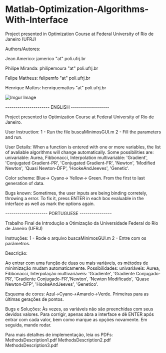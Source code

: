 # Matlab-Optimization-Algorithms-With-Interface
Project presented in Optimization Course at Federal University of Rio de Janeiro (UFRJ) 

Authors/Autores:

Jean Americo:  jamerico "at" poli.ufrj.br

Philipe Miranda:  philipemoura "at" poli.ufrj.br

Felipe Matheus:  felipemfo "at" poli.ufrj.br

Henrique Mattos: henriquemattos "at" poli.ufrj.br

![Imgur Image](https://imgur.com/Car1DQT.png)


---------------------- ENGLISH -------------------

Project presented to Optimization Course at Federal University of Rio de Janeiro.


User Instruction:
1 - Run the file buscaMinimosGUI.m
2 - Fill the parameters and run.

User Details:
When a function is entered with one or more variables, the list of avaliable algorithms will change automatically.
Some possibilities are:
univariable: Aurea, Fibbonacci, Interpolation
multivariable: 'Gradient', 'Conjugated Gradient-PR', 'Conjugated Gradient-FR', 'Newton', 'Modified Newton', 'Quasi Newton-DFP', 'HookeAndJeeves', 'Genetic'.


Color scheme:
Blue-> Cyano-> Yellow-> Green. From the first to last generation of data.

Bugs known:
Sometimes, the user inputs are being binding corretely, throwing a error. To fix it, press ENTER in each box evaluable in the interface as well as mark the options again.

--------------------- PORTUGUESE ----------------

Trabalho Final de Introdução a Otimização da Universidade Federal do Rio de Janeiro (UFRJ)

Instruções:
1 - Rode o arquivo buscaMinimosGUI.m
2 - Entre com os parâmetros.

Descrição:

Ao entrar com uma função de duas ou mais variáveis,
os métodos de minimização mudam automaticamente.
Possibilidades:
univariáveis: Aurea, Fibbonacci, Interpolação
multivariáveis: 'Gradiente', 'Gradiente Conjugado-PR', 'Gradiente Conjugado-FR','Newton', 'Newton Modificado', 'Quase Newton-DFP', 'HookeAndJeeves', 'Genetico'.

Esquema de cores: Azul->Cyano->Amarelo->Verde. Primeiras para as últimas gerações de pontos.


Bugs e Soluções:
Às vezes, as variáveis não são preenchidas com seus devidos valores. Para corrigir, apenas abra a interface e dê ENTER após entrar com cada valor, bem como marque as opções
novamente.
Em seguida, mande rodar.

Para mais detalhes de implementação, leia os PDFs:
MethodsDescription1.pdf
MethodsDescription2.pdf
MethodsDescription3.pdf
